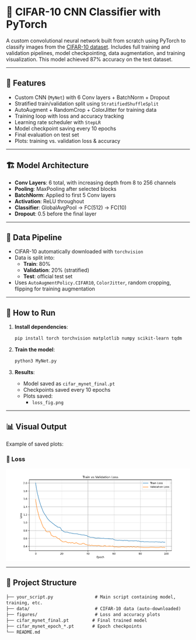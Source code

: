 # 🧠 CIFAR-10 CNN Classifier with PyTorch

A custom convolutional neural network built from scratch using PyTorch to classify images from the [CIFAR-10 dataset](https://www.cs.toronto.edu/~kriz/cifar.html). Includes full training and validation pipelines, model checkpointing, data augmentation, and training visualization. This model achieved 87% accuracy on the test dataset.

---

## 📌 Features

- Custom CNN (`MyNet`) with 6 Conv layers + BatchNorm + Dropout
- Stratified train/validation split using `StratifiedShuffleSplit`
- AutoAugment + RandomCrop + ColorJitter for training data
- Training loop with loss and accuracy tracking
- Learning rate scheduler with `StepLR`
- Model checkpoint saving every 10 epochs
- Final evaluation on test set
- Plots: training vs. validation loss & accuracy

---

## 🏗️ Model Architecture

- **Conv Layers**: 6 total, with increasing depth from 8 to 256 channels
- **Pooling**: MaxPooling after selected blocks
- **BatchNorm**: Applied to first 5 Conv layers
- **Activation**: ReLU throughout
- **Classifier**: GlobalAvgPool → FC(512) → FC(10)
- **Dropout**: 0.5 before the final layer

---

## 🧪 Data Pipeline

- CIFAR-10 automatically downloaded with `torchvision`
- Data is split into:
  - **Train**: 80%
  - **Validation**: 20% (stratified)
  - **Test**: official test set
- Uses `AutoAugmentPolicy.CIFAR10`, `ColorJitter`, random cropping, flipping for training augmentation

---

## 🚀 How to Run

1. **Install dependencies**:

   ```bash
   pip install torch torchvision matplotlib numpy scikit-learn tqdm
   ```

2. **Train the model**:

   ```bash
   python3 MyNet.py
   ```

3. **Results**:
   - Model saved as `cifar_mynet_final.pt`
   - Checkpoints saved every 10 epochs
   - Plots saved:
     - `loss_fig.png`

---

## 📊 Visual Output

Example of saved plots:

### 🔻 Loss

![Loss Plot](loss_fig.png)

---

## 📁 Project Structure

```text
├── your_script.py                # Main script containing model, training, etc.
├── data/                         # CIFAR-10 data (auto-downloaded)
├── figures/                      # Loss and accuracy plots
├── cifar_mynet_final.pt         # Final trained model
├── cifar_mynet_epoch_*.pt       # Epoch checkpoints
└── README.md
```
